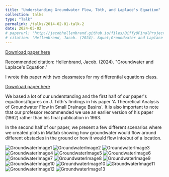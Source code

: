 ```yaml
---
title: "Understanding Groundwater Flow, Tóth, and Laplace's Equation"
collection: talks
type: "Talk"
permalink: /talks/2014-02-01-talk-2
date: 2024-05-02
# paperurl: 'http://jacobhellenbrand.github.io/files/DiffyQFinalProject4.pdf'
# citation: 'Hellenbrand, Jacob. (2024). &quot;Groundwater and Laplace's Equation.&quot;'
--- 
```


[Download paper here](http://jacobhellenbrand.github.io/files/DiffyQFinalProject4.pdf)

Recommended citation: Hellenbrand, Jacob. (2024). "Groundwater and Laplace's Equation."

I wrote this paper with two classmates for my differential equations class. 

[Download paper here](http://jacobhellenbrand.github.io/files/DiffyQFinalProject4.pdf)

We based a lot of our understanding and the first half of our paper's equations/figures on J. Tóth's findings in his paper 'A Theoretical Analysis of Groundwater Flow in Small Drainage Basins'. It is also important to note that our professor recommended we use an earlier version of his paper (1962) rather than his final publication in 1963. 

In the second half of our paper, we present a few different scenarios where we created plots in Matlab showing how groundwater would flow around different obstacles in the ground or how it would flow into/out of a location.

<!-- Page 1 -->
<img src="/images/diffyQ/DiffyQ_FinalProject-4-01.png" alt="GroundwaterImage1" title="GroundwaterImage1" />
<!-- Page 2 -->
<img src="/images/diffyQ/DiffyQ_FinalProject-4-02.png" alt="GroundwaterImage2" title="GroundwaterImage2" />
<!-- Page 3 -->
<img src="/images/diffyQ/DiffyQ_FinalProject-4-03.png" alt="GroundwaterImage3" title="GroundwaterImage3" />
<!-- Page 4 -->
<img src="/images/diffyQ/DiffyQ_FinalProject-4-04.png" alt="GroundwaterImage4" title="GroundwaterImage4" />
<!-- Page 5 -->
<img src="/images/diffyQ/DiffyQ_FinalProject-4-05.png" alt="GroundwaterImage5" title="GroundwaterImage5" />
<!-- Page 6 -->
<img src="/images/diffyQ/DiffyQ_FinalProject-4-06.png" alt="GroundwaterImage6" title="GroundwaterImage6" />
<!-- Page 7 -->
<img src="/images/diffyQ/DiffyQ_FinalProject-4-07.png" alt="GroundwaterImage7" title="GroundwaterImage7" />
<!-- Page 8 -->
<img src="/images/diffyQ/DiffyQ_FinalProject-4-08.png" alt="GroundwaterImage8" title="GroundwaterImage8" />
<!-- Page 9 -->
<img src="/images/diffyQ/DiffyQ_FinalProject-4-09.png" alt="GroundwaterImage9" title="GroundwaterImage9" />
<!-- Page 10 -->
<img src="/images/diffyQ/DiffyQ_FinalProject-4-10.png" alt="GroundwaterImage10" title="GroundwaterImage10" />
<!-- Page 11 -->
<img src="/images/diffyQ/DiffyQ_FinalProject-4-10.png" alt="GroundwaterImage10" title="GroundwaterImage10" />
<!-- Page 12 -->
<img src="/images/diffyQ/DiffyQ_FinalProject-4-11.png" alt="GroundwaterImage11" title="GroundwaterImage11" />
<!-- Page 13 -->
<img src="/images/diffyQ/DiffyQ_FinalProject-4-12.png" alt="GroundwaterImage12" title="GroundwaterImage12" />

<img src="/images/diffyQ/DiffyQ_FinalProject-4-13.png" alt="GroundwaterImage13" title="GroundwaterImage13" />
